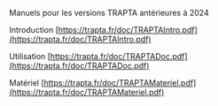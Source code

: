 Manuels pour les versions TRAPTA antérieures à 2024 

Introduction [https://trapta.fr/doc/TRAPTAIntro.pdf](https://trapta.fr/doc/TRAPTAIntro.pdf)

Utilisation [https://trapta.fr/doc/TRAPTADoc.pdf](https://trapta.fr/doc/TRAPTADoc.pdf)

Matériel [https://trapta.fr/doc/TRAPTAMateriel.pdf](https://trapta.fr/doc/TRAPTAMateriel.pdf)
